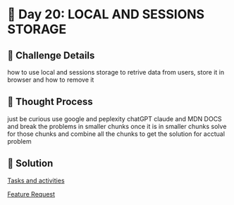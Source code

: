 # 🌟 Day 20: LOCAL AND SESSIONS STORAGE

## 📜 Challenge Details

how to use local and sessions storage to retrive data from users, store it in browser and how to remove it

## 📝 Thought Process

just be curious use google and peplexity chatGPT claude and MDN DOCS and break the problems in smaller chunks once it is in smaller chunks solve for those chunks and combine all the chunks to get the solution for acctual problem


## 🔎 Solution

[Tasks and activities](https://github.com/SURENDRA-BABU-VUNNAM/JavaScript-30-Day-challenge/tree/main/20_Day_20_local_and_session_storage/01_tasks_and_activities)

[Feature Request](https://github.com/SURENDRA-BABU-VUNNAM/JavaScript-30-Day-challenge/tree/main/20_Day_20_local_and_session_storage/02_feature_request)




